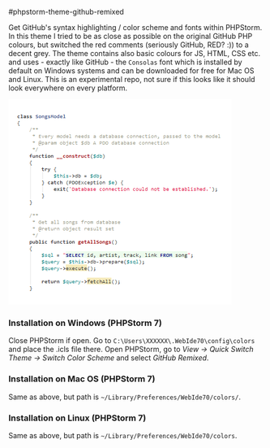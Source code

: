 #phpstorm-theme-github-remixed

Get GitHub's syntax highlighting / color scheme and fonts within PHPStorm. In this theme I tried to be as close as
possible on the original GitHub PHP colours, but switched the red comments (seriously GitHub, RED? :)) to a decent grey.
The theme contains also basic colours for JS, HTML, CSS etc. and uses - exactly like GitHub - the `Consolas` font
which is installed by default on Windows systems and can be downloaded for free for Mac OS and Linux.
This is an experimental repo, not sure if this looks like it should look everywhere on every platform.

![Screenshot](screenshot.png)

### Installation on Windows (PHPStorm 7)

Close PHPStorm if open.
Go to `C:\Users\XXXXXX\.WebIde70\config\colors` and place the .icls file there.
Open PHPStorm, go to *View -> Quick Switch Theme -> Switch Color Scheme* and select *GitHub Remixed*.

### Installation on Mac OS (PHPStorm 7)

Same as above, but path is `~/Library/Preferences/WebIde70/colors/`.

### Installation on Linux (PHPStorm 7)

Same as above, but path is `~/Library/Preferences/WebIde70/colors`.
